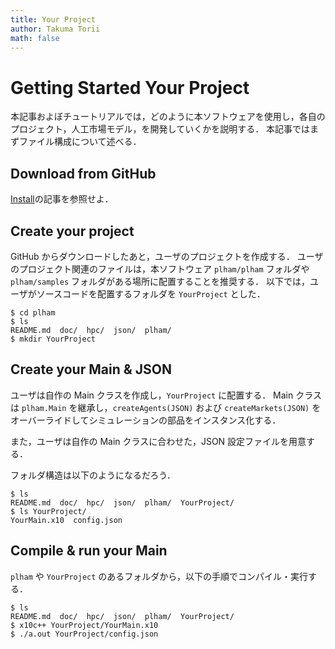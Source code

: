 ```yaml
---
title: Your Project
author: Takuma Torii
math: false
---
```


# Getting Started Your Project

本記事およぼチュートリアルでは，どのように本ソフトウェアを使用し，各自のプロジェクト，人工市場モデル，を開発していくかを説明する．
本記事ではまずファイル構成について述べる．


## Download from GitHub

[Install](/Install)の記事を参照せよ．


## Create your project

GitHub からダウンロードしたあと，ユーザのプロジェクトを作成する．
ユーザのプロジェクト関連のファイルは，本ソフトウェア `plham/plham` フォルダや `plham/samples` フォルダがある場所に配置することを推奨する．
以下では，ユーザがソースコードを配置するフォルダを `YourProject` とした．

```
$ cd plham
$ ls
README.md  doc/  hpc/  json/  plham/
$ mkdir YourProject
```


## Create your Main & JSON

ユーザは自作の Main クラスを作成し，`YourProject` に配置する．
Main クラスは `plham.Main` を継承し，`createAgents(JSON)` および `createMarkets(JSON)` をオーバーライドしてシミュレーションの部品をインスタンス化する．

また，ユーザは自作の Main クラスに合わせた，JSON 設定ファイルを用意する．

フォルダ構造は以下のようになるだろう．

```
$ ls
README.md  doc/  hpc/  json/  plham/  YourProject/
$ ls YourProject/
YourMain.x10  config.json
```


## Compile & run your Main

`plham` や `YourProject` のあるフォルダから，以下の手順でコンパイル・実行する．

```
$ ls
README.md  doc/  hpc/  json/  plham/  YourProject/
$ x10c++ YourProject/YourMain.x10
$ ./a.out YourProject/config.json
```


